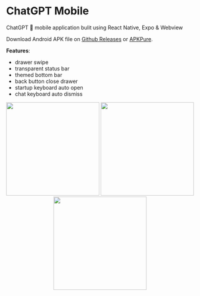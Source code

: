 # ChatGPT Mobile

ChatGPT 🤖 mobile application bulit using React Native, Expo &amp; Webview

Download Android APK file on
[Github Releases](https://github.com/nezort11/chatgpt-mobile/releases/) or
[APKPure](https://apkpure.com/p/com.egorindev.chatgpt).

**Features**:

- drawer swipe
- transparent status bar
- themed bottom bar
- back button close drawer
- startup keyboard auto open
- chat keyboard auto dismiss

<div align="center">

  <img src="https://user-images.githubusercontent.com/59317431/209671813-fe5074a4-f0a1-4c89-9946-a97961a60b59.jpg" width="250px" />

  <img src="https://user-images.githubusercontent.com/59317431/209671823-04182d33-ab5e-4bc2-8301-a34253721eb8.jpg" width="250px" />

  <img src="https://user-images.githubusercontent.com/59317431/209671830-962b1ffc-e717-4523-8905-b262788fd33c.jpg" width="250px" />

</div>

